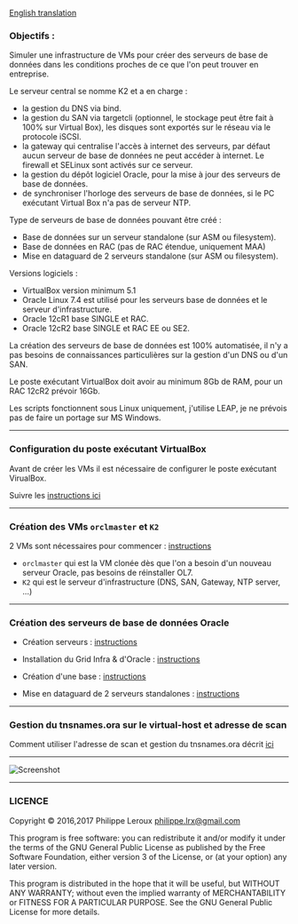 [English translation](https://github.com/PhilippeLeroux/plescripts/wiki/english)

### Objectifs :
Simuler une infrastructure de VMs pour créer des serveurs de base de données
dans les conditions proches de ce que l'on peut trouver en entreprise.

Le serveur central se nomme K2 et a en charge :
- la gestion du DNS via bind.
- la gestion du SAN via targetcli (optionnel, le stockage peut être fait à 100% sur
Virtual Box), les disques sont exportés sur le réseau via le protocole iSCSI.
- la gateway qui centralise l'accès à internet des serveurs, par défaut aucun
serveur de base de données ne peut accéder à internet. Le firewall et SELinux sont
activés sur ce serveur.
- la gestion du dépôt logiciel Oracle, pour la mise à jour des serveurs de base de données.
- de synchroniser l'horloge des serveurs de base de données, si le PC exécutant
Virtual Box n'a pas de serveur NTP.

Type de serveurs de base de données pouvant être créé :
- Base de données sur un serveur standalone (sur ASM ou filesystem).
- Base de données en RAC (pas de RAC étendue, uniquement MAA)
- Mise en dataguard de 2 serveurs standalone (sur ASM ou filesystem).

Versions logiciels :
- VirtualBox version minimum 5.1
- Oracle Linux 7.4 est utilisé pour les serveurs base de données et le serveur d'infrastructure.
- Oracle 12cR1 base SINGLE et RAC.
- Oracle 12cR2 base SINGLE et RAC EE ou SE2.

La création des serveurs de base de données est 100% automatisée, il n'y a pas
besoins de connaissances particulières sur la gestion d'un DNS ou d'un SAN.

Le poste exécutant VirtualBox doit avoir au minimum 8Gb de RAM, pour un RAC 12cR2
prévoir 16Gb.

Les scripts fonctionnent sous Linux uniquement, j'utilise LEAP, je ne prévois
pas de faire un portage sur MS Windows.

--------------------------------------------------------------------------------

### Configuration du poste exécutant VirtualBox

Avant de créer les VMs il est nécessaire de configurer le poste exécutant VirualBox.

Suivre les [instructions ici](https://github.com/PhilippeLeroux/plescripts/wiki/Configuration-du-virtual-host)

--------------------------------------------------------------------------------

### Création des VMs `orclmaster` et `K2`
2 VMs sont nécessaires pour commencer : [instructions](https://github.com/PhilippeLeroux/plescripts/wiki/Création-des-VMs-orclmaster-et-K2)
 - `orclmaster` qui est la VM clonée dès que l'on a besoin d'un nouveau serveur Oracle, pas besoins de réinstaller OL7.
 - `K2` qui est le serveur d'infrastructure (DNS, SAN, Gateway, NTP server, ...)

--------------------------------------------------------------------------------

### Création des serveurs de base de données Oracle

* Création serveurs : [instructions](https://github.com/PhilippeLeroux/plescripts/wiki/Create-servers)

* Installation du Grid Infra & d'Oracle : [instructions](https://github.com/PhilippeLeroux/plescripts/wiki/Installation-:-Grid-infra-&-Oracle)

* Création d'une base : [instructions](https://github.com/PhilippeLeroux/plescripts/wiki/Cr%C3%A9ation-d'une-base-de-donn%C3%A9e)

* Mise en dataguard de 2 serveurs standalones : [instructions](https://github.com/PhilippeLeroux/plescripts/wiki/Create-dataguard)

--------------------------------------------------------------------------------

### Gestion du tnsnames.ora sur le virtual-host et adresse de scan

Comment utiliser l'adresse de scan et gestion du tnsnames.ora décrit [ici](https://github.com/PhilippeLeroux/plescripts/wiki/Gestion-du-tnsname.ora-depuis-le-virtual-host)

--------------------------------------------------------------------------------

![Screenshot](https://github.com/PhilippeLeroux/plescripts/wiki/virtualbox_manager.png)

--------------------------------------------------------------------------------

### LICENCE

Copyright © 2016,2017 Philippe Leroux <philippe.lrx@gmail.com>

This program is free software: you can redistribute it and/or modify
it under the terms of the GNU General Public License as published by
the Free Software Foundation, either version 3 of the License, or
(at your option) any later version.

This program is distributed in the hope that it will be useful,
but WITHOUT ANY WARRANTY; without even the implied warranty of
MERCHANTABILITY or FITNESS FOR A PARTICULAR PURPOSE.  See the
GNU General Public License for more details.
